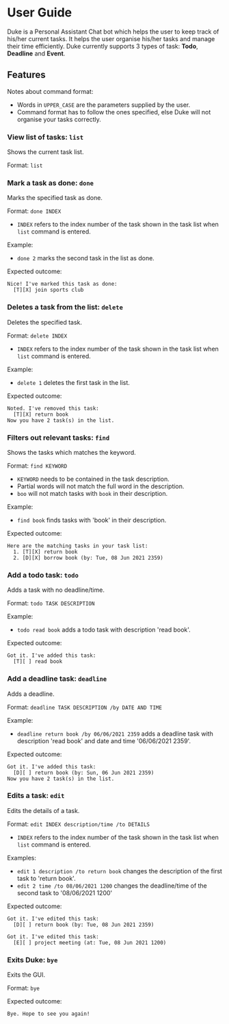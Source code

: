 # User Guide

Duke is a Personal Assistant Chat bot which helps the user to 
keep track of his/her current tasks. It helps the user organise 
his/her tasks and manage their time efficiently. Duke currently 
supports 3 types of task: **Todo**, **Deadline** and **Event**.

## Features 

Notes about command format:
* Words in `UPPER_CASE` are the parameters supplied by the user.
* Command format has to follow the ones specified, else Duke 
  will not organise your tasks correctly.

### View list of tasks: `list`
Shows the current task list.

Format: `list`

### Mark a task as done: `done`
Marks the specified task as done.

Format: `done INDEX`
* `INDEX` refers to the index number of the task shown in the
  task list when `list` command is entered.

Example: 
* `done 2` marks the second task in the list as done. 


Expected outcome:
```
Nice! I've marked this task as done:
  [T][X] join sports club
```

### Deletes a task from the list: `delete`
Deletes the specified task.

Format: `delete INDEX`
* `INDEX` refers to the index number of the task shown in the
  task list when `list` command is entered.

Example: 
* `delete 1` deletes the first task in the list.

Expected outcome:
```
Noted. I've removed this task:
  [T][X] return book
Now you have 2 task(s) in the list.
```

### Filters out relevant tasks: `find`
Shows the tasks which matches the keyword.

Format: `find KEYWORD`
* `KEYWORD` needs to be contained in the task description.
* Partial words will not match the full word in the description.
* `boo` will not match tasks with `book` in their description.

Example: 
* `find book` finds tasks with 'book' in their description.

Expected outcome:
```
Here are the matching tasks in your task list:
  1. [T][X] return book
  2. [D][X] borrow book (by: Tue, 08 Jun 2021 2359)
```

### Add a todo task: `todo`
Adds a task with no deadline/time.

Format: `todo TASK DESCRIPTION`

Example: 
* `todo read book` adds a todo task with description 
'read book'.

Expected outcome:
```
Got it. I've added this task:
  [T][ ] read book
```

### Add a deadline task: `deadline`
Adds a deadline.

Format: `deadline TASK DESCRIPTION /by DATE AND TIME`

Example: 
* `deadline return book /by 06/06/2021 2359` 
adds a deadline task with description 'read book' and 
date and time '06/06/2021 2359'.

Expected outcome:
```
Got it. I've added this task:
  [D][ ] return book (by: Sun, 06 Jun 2021 2359)
Now you have 2 task(s) in the list.
```

### Edits a task: `edit`
Edits the details of a task.

Format: `edit INDEX description/time /to DETAILS`
* `INDEX` refers to the index number of the task shown in the
  task list when `list` command is entered.

Examples: 
* `edit 1 description /to return book`
changes the description of the first task to 'return book'.
* `edit 2 time /to 08/06/2021 1200` changes the
  deadline/time of the second task to '08/06/2021 1200'

Expected outcome:
```
Got it. I've edited this task:
  [D][ ] return book (by: Tue, 08 Jun 2021 2359)
```

```
Got it. I've edited this task:
  [E][ ] project meeting (at: Tue, 08 Jun 2021 1200)
```

### Exits Duke: `bye`
Exits the GUI.

Format: `bye`

Expected outcome:
```
Bye. Hope to see you again!
```